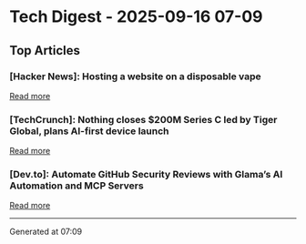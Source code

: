 # Tech Digest - 2025-09-16 07-09

## Top Articles

### [Hacker News]: Hosting a website on a disposable vape
[Read more](https://bogdanthegeek.github.io/blog/projects/vapeserver/)

### [TechCrunch]: Nothing closes $200M Series C led by Tiger Global, plans AI-first device launch
[Read more](https://techcrunch.com/2025/09/15/nothing-closes-200m-series-c-led-by-tiger-global-plans-ai-first-device-launch/)

### [Dev.to]: Automate GitHub Security Reviews with Glama’s AI Automation and MCP Servers
[Read more](https://dev.to/om_shree_0709/automate-github-security-reviews-with-glamas-ai-automation-and-mcp-servers-4125)


---
Generated at 07:09
